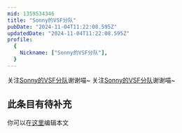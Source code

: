 ```yaml
---
mid: 1359534346
title: "Sonny的VSF分队"
pubDate: "2024-11-04T11:22:08.595Z"
updatedDate: "2024-11-04T11:22:08.595Z"
profile:
  {
    Nickname: ["Sonny的VSF分队"],
  }
---
```


关注[Sonny的VSF分队](https://space.bilibili.com/1359534346)谢谢喵~ 关注[Sonny的VSF分队](https://space.bilibili.com/1359534346)谢谢喵~

## 此条目有待补充
你可以在[这里](https://github.com/Yuhanawa/VTuber.ICU-Content/edit/master/v/Sonny的VSF分队/index.md)编辑本文
